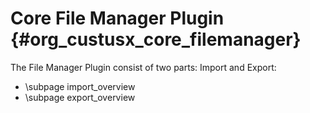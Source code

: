 Core File Manager Plugin {#org_custusx_core_filemanager}
===================

The File Manager Plugin consist of two parts: Import and Export:

* \subpage import_overview
* \subpage export_overview
